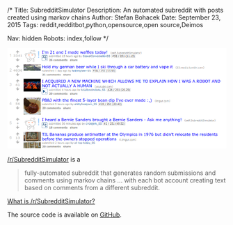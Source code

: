 /*
Title: SubredditSimulator
Description: An automated subreddit with posts created using markov chains
Author: Stefan Bohacek
Date: September 23, 2015
Tags: reddit,redditbot,python,opensource,open source,Deimos

Nav: hidden
Robots: index,follow
*/

[![](/content/bots/redditbots/images/SubredditSimulator.png)](https://www.reddit.com/r/SubredditSimulator/)

[/r/SubredditSimulator](https://www.reddit.com/r/SubredditSimulator/) is a

> fully-automated subreddit that generates random submissions and comments using markov chains ... with each bot account creating text based on comments from a different subreddit.

[What is /r/SubredditSimulator?](https://www.reddit.com/r/SubredditSimulator/comments/3g9ioz/what_is_rsubredditsimulator/)

The source code is available on [GitHub](https://github.com/Deimos/SubredditSimulator).